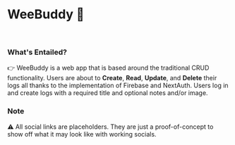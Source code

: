 # WeeBuddy 🐶

<br>

### What's Entailed?

👉 WeeBuddy is a web app that is based around the traditional CRUD functionality. Users are about to **Create**, **Read**, **Update**, and **Delete** their logs all thanks to the implementation of Firebase and NextAuth. Users log in and create logs with a required title and optional notes and/or image.

### Note

⚠️ All social links are placeholders. They are just a proof-of-concept to show off what it may look like with working socials.
